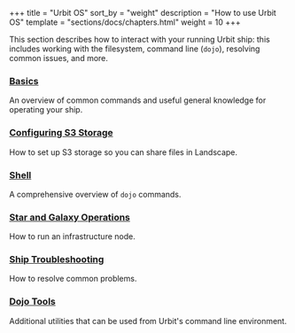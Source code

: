 +++
title = "Urbit OS"
sort_by = "weight"
description = "How to use Urbit OS"
template = "sections/docs/chapters.html"
weight = 10
+++

This section describes how to interact with your running Urbit ship: this includes working with the filesystem, command line (`dojo`), resolving common issues, and more.

### [Basics](/manual/os/basics)

An overview of common commands and useful general knowledge for operating your ship.

### [Configuring S3 Storage](/manual/os/s3)

How to set up S3 storage so you can share files in Landscape.

### [Shell](/manual/os/shell)

A comprehensive overview of `dojo` commands.

### [Star and Galaxy Operations](/manual/os/stars-and-galaxies)

How to run an infrastructure node.

### [Ship Troubleshooting](/manual/os/ship-troubleshooting)

How to resolve common problems.

### [Dojo Tools](/manual/os/dojo-tools)

Additional utilities that can be used from Urbit's command line environment.
